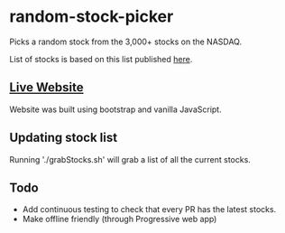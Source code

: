 # random-stock-picker
Picks a random stock from the 3,000+ stocks on the NASDAQ.

List of stocks is based on this list published [here](ftp://ftp.nasdaqtrader.com/symboldirectory/nasdaqlisted.txt).

## [Live Website](https://raybb.github.io/random-stock-picker/)

Website was built using bootstrap and vanilla JavaScript.

## Updating stock list

Running './grabStocks.sh' will grab a list of all the current stocks.

## Todo

* Add continuous testing to check that every PR has the latest stocks.
* Make offline friendly (through Progressive web app)